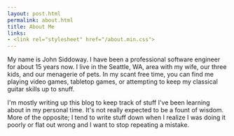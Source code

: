 ```yaml
---
layout: post.html
permalink: about.html
title: About Me
links:
- <link rel="stylesheet" href="/about.min.css">
---
```


My name is John Siddoway. I have been a professional software engineer for about 15 years now. I live in the Seattle, WA, area with my wife, our three kids, and our menagerie of pets. In my scant free time, you can find me playing video games, tabletop games, or attempting to keep my classical guitar skills up to snuff.

I'm mostly writing up this blog to keep track of stuff I've been learning about in my personal time. It's not really expected to be a fount of wisdom. More of the opposite; I tend to write stuff down when I realize I was doing it poorly or flat out wrong and I want to stop repeating a mistake.
